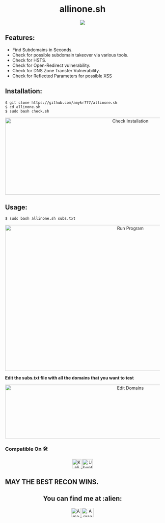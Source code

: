 <h1 align="center">allinone.sh</h1>
<div align="center">
<img src="https://forthebadge.com/images/badges/built-with-swag.svg" >
</div>

## Features:

- Find Subdomains in Seconds.
- Check for possible subdomain takeover via various tools.
- Check for HSTS.
- Check for Open-Redirect vulnerability.
- Check for DNS Zone Transfer Vulnerability.
- Check for Reflected Parameters for possible XSS

## Installation:

```
$ git clone https://github.com/amykr777/allinone.sh
$ cd allinone.sh
$ sudo bash check.sh
```
<p align="center">
  <img src="https://1.bp.blogspot.com/--JnuuVfOMs8/X4U18RrLZsI/AAAAAAAADWI/aeefUIbI-LEIOVwPxlBA-fV02Ga33kY9gCLcBGAsYHQ/s1346/asset-check.png" alt="Check Installation" height="250" width="800">
  </p>


## Usage:
```
$ sudo bash allinone.sh subs.txt
```
<p align="center">
  <img src="https://1.bp.blogspot.com/-h-1154yOdbo/X4U18Vq5-wI/AAAAAAAADWM/9znCpsjW0sIfLuz5akfydEvkxyS1WRTpwCLcBGAsYHQ/s1347/asset-run.png" alt="Run Program" height="475" width="800">
  </p>

**Edit the subs.txt file with all the domains that you want to test**
<p align="center">
  <img src="https://1.bp.blogspot.com/-dofIbEhOZrg/X4U18JzXHSI/AAAAAAAADWE/OQW8bBxiA5oemmPtynMC4kl6X8nbqWLtACLcBGAsYHQ/s1349/asset-subs.png" alt="Edit Domains" height="175" width="800">
  </p>

### Compatible On 🛠️
<p align="center">

  <a href="http://www.kali.org/downloads/">
    <img src="https://toppng.com/public/uploads/preview/kali-linux-logo-11562915225uyursxhbp6.png" alt="Kali Linux Official Download Page" height="30" width="30">
  </a>

  <a href="https://ubuntu.com/download/desktop">
    <img src="https://1000logos.net/wp-content/uploads/2017/06/Ubuntu-Logo.png" alt="Ubuntu Official Download Page" height="30" width="35">
  </a>
</p>

## MAY THE BEST RECON WINS.
<h2 align="center">You can find me at :alien:</h2>

<p align="center">

  <a href="https://www.linkedin.com/in/aman-kumar777/">
    <img src="https://www.vectorlogo.zone/logos/linkedin/linkedin-icon.svg" alt="Aman Kumar's LinkedIn Profile" height="30" width="30">
  </a>

  <a href="https://bugcrowd.com/Aman_kumar777">
    <img src="https://www.bugcrowd.com/wp-content/uploads/2019/06/Press-Kit-Transparent-Hex-B.png" alt="Aman Kumar's Bugcrowd Profile" height="30" width="40">
  </a>
</p>
